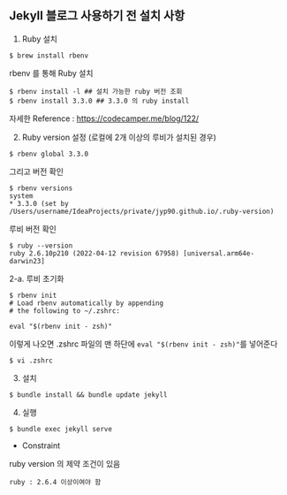 ## Jekyll 블로그 사용하기 전 설치 사항

1. Ruby 설치 

```shell
$ brew install rbenv 
```

rbenv 를 통해 Ruby 설치
```shell
$ rbenv install -l ## 설치 가능한 ruby 버전 조회
$ rbenv install 3.3.0 ## 3.3.0 의 ruby install
```

자세한 Reference : https://codecamper.me/blog/122/

2. Ruby version 설정 (로컬에 2개 이상의 루비가 설치된 경우)

```shell
$ rbenv global 3.3.0
```

그리고 버전 확인 

```shell
$ rbenv versions
system
* 3.3.0 (set by /Users/username/IdeaProjects/private/jyp90.github.io/.ruby-version)
```

루비 버전 확인 

```shell
$ ruby --version
ruby 2.6.10p210 (2022-04-12 revision 67958) [universal.arm64e-darwin23]
```
2-a. 루비 초기화

```shell
$ rbenv init
# Load rbenv automatically by appending
# the following to ~/.zshrc:

eval "$(rbenv init - zsh)"
```

이렇게 나오면 .zshrc 파일의 맨 하단에 `eval "$(rbenv init - zsh)"`를 넣어준다
```
$ vi .zshrc 
```

3. 설치

```shell
$ bundle install && bundle update jekyll
```

4. 실행 

```shell
$ bundle exec jekyll serve
```

* Constraint

ruby version 의 제약 조건이 있음
```
ruby : 2.6.4 이상이여야 함
```